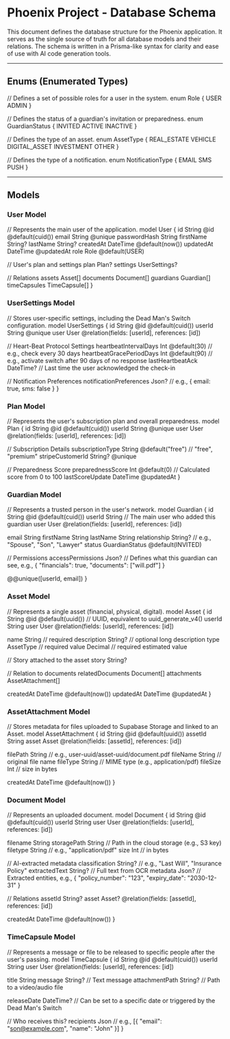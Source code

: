 # Phoenix Project - Database Schema

This document defines the database structure for the Phoenix application. It serves as the single source of truth for all database models and their relations. The schema is written in a Prisma-like syntax for clarity and ease of use with AI code generation tools.

---

## Enums (Enumerated Types)

// Defines a set of possible roles for a user in the system.
enum Role {
  USER
  ADMIN
}

// Defines the status of a guardian's invitation or preparedness.
enum GuardianStatus {
  INVITED
  ACTIVE
  INACTIVE
}

// Defines the type of an asset.
enum AssetType {
  REAL_ESTATE
  VEHICLE
  DIGITAL_ASSET
  INVESTMENT
  OTHER
}

// Defines the type of a notification.
enum NotificationType {
  EMAIL
  SMS
  PUSH
}

---

## Models

### User Model
// Represents the main user of the application.
model User {
  id              String   @id @default(cuid())
  email           String   @unique
  passwordHash    String
  firstName       String?
  lastName        String?
  createdAt       DateTime @default(now())
  updatedAt       DateTime @updatedAt
  role            Role     @default(USER)
  
  // User's plan and settings
  plan            Plan?
  settings        UserSettings?
  
  // Relations
  assets          Asset[]
  documents       Document[]
  guardians       Guardian[]
  timeCapsules    TimeCapsule[]
}

### UserSettings Model
// Stores user-specific settings, including the Dead Man's Switch configuration.
model UserSettings {
  id              String   @id @default(cuid())
  userId          String   @unique
  user            User     @relation(fields: [userId], references: [id])
  
  // Heart-Beat Protocol Settings
  heartbeatIntervalDays Int @default(30) // e.g., check every 30 days
  heartbeatGracePeriodDays Int @default(90) // e.g., activate switch after 90 days of no response
  lastHeartbeatAck  DateTime? // Last time the user acknowledged the check-in
  
  // Notification Preferences
  notificationPreferences Json? // e.g., { email: true, sms: false }
}

### Plan Model
// Represents the user's subscription plan and overall preparedness.
model Plan {
  id              String   @id @default(cuid())
  userId          String   @unique
  user            User     @relation(fields: [userId], references: [id])
  
  // Subscription Details
  subscriptionType String   @default("free") // "free", "premium"
  stripeCustomerId String?  @unique
  
  // Preparedness Score
  preparednessScore Int      @default(0) // Calculated score from 0 to 100
  lastScoreUpdate DateTime @updatedAt
}

### Guardian Model
// Represents a trusted person in the user's network.
model Guardian {
  id              String   @id @default(cuid())
  userId          String   // The main user who added this guardian
  user            User     @relation(fields: [userId], references: [id])
  
  email           String
  firstName       String
  lastName        String
  relationship    String?  // e.g., "Spouse", "Son", "Lawyer"
  status          GuardianStatus @default(INVITED)
  
  // Permissions
  accessPermissions Json?  // Defines what this guardian can see, e.g., { "financials": true, "documents": ["will.pdf"] }
  
  @@unique([userId, email])
}

### Asset Model
// Represents a single asset (financial, physical, digital).
model Asset {
  id              String    @id @default(uuid()) // UUID, equivalent to uuid_generate_v4()
  userId          String
  user            User      @relation(fields: [userId], references: [id])

  name            String                         // required
  description     String?                        // optional long description
  type            AssetType                      // required
  value           Decimal                        // required estimated value

  // Story attached to the asset
  story           String?

  // Relation to documents
  relatedDocuments Document[]
  attachments     AssetAttachment[]

  createdAt       DateTime  @default(now())
  updatedAt       DateTime  @updatedAt
}

### AssetAttachment Model
// Stores metadata for files uploaded to Supabase Storage and linked to an Asset.
model AssetAttachment {
  id         String   @id @default(uuid())
  assetId    String
  asset      Asset    @relation(fields: [assetId], references: [id])

  filePath   String   // e.g., user-uuid/asset-uuid/document.pdf
  fileName   String   // original file name
  fileType   String   // MIME type (e.g., application/pdf)
  fileSize   Int      // size in bytes

  createdAt  DateTime @default(now())
}

### Document Model
// Represents an uploaded document.
model Document {
  id              String    @id @default(cuid())
  userId          String
  user            User      @relation(fields: [userId], references: [id])
  
  filename        String
  storagePath     String    // Path in the cloud storage (e.g., S3 key)
  filetype        String    // e.g., "application/pdf"
  size            Int       // in bytes
  
  // AI-extracted metadata
  classification  String?   // e.g., "Last Will", "Insurance Policy"
  extractedText   String?   // Full text from OCR
  metadata        Json?     // Extracted entities, e.g., { "policy_number": "123", "expiry_date": "2030-12-31" }
  
  // Relations
  assetId         String?
  asset           Asset?    @relation(fields: [assetId], references: [id])
  
  createdAt       DateTime  @default(now())
}

### TimeCapsule Model
// Represents a message or file to be released to specific people after the user's passing.
model TimeCapsule {
  id              String    @id @default(cuid())
  userId          String
  user            User      @relation(fields: [userId], references: [id])
  
  title           String
  message         String?   // Text message
  attachmentPath  String?   // Path to a video/audio file
  
  releaseDate     DateTime? // Can be set to a specific date or triggered by the Dead Man's Switch
  
  // Who receives this?
  recipients      Json      // e.g., [{ "email": "son@example.com", "name": "John" }]
}
